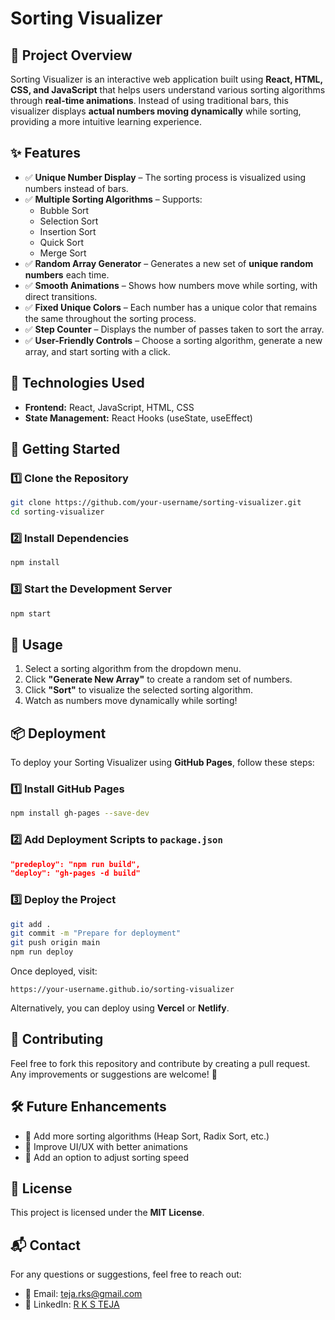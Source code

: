 # Sorting Visualizer

## 📌 Project Overview
Sorting Visualizer is an interactive web application built using **React, HTML, CSS, and JavaScript** that helps users understand various sorting algorithms through **real-time animations**. Instead of using traditional bars, this visualizer displays **actual numbers moving dynamically** while sorting, providing a more intuitive learning experience.

## ✨ Features
- ✅ **Unique Number Display** – The sorting process is visualized using numbers instead of bars.
- ✅ **Multiple Sorting Algorithms** – Supports:
  - Bubble Sort
  - Selection Sort
  - Insertion Sort
  - Quick Sort
  - Merge Sort
- ✅ **Random Array Generator** – Generates a new set of **unique random numbers** each time.
- ✅ **Smooth Animations** – Shows how numbers move while sorting, with direct transitions.
- ✅ **Fixed Unique Colors** – Each number has a unique color that remains the same throughout the sorting process.
- ✅ **Step Counter** – Displays the number of passes taken to sort the array.
- ✅ **User-Friendly Controls** – Choose a sorting algorithm, generate a new array, and start sorting with a click.

## 🔧 Technologies Used
- **Frontend:** React, JavaScript, HTML, CSS
- **State Management:** React Hooks (useState, useEffect)

## 🚀 Getting Started
### 1️⃣ Clone the Repository
```bash
git clone https://github.com/your-username/sorting-visualizer.git
cd sorting-visualizer
```

### 2️⃣ Install Dependencies
```bash
npm install
```

### 3️⃣ Start the Development Server
```bash
npm start
```

## 🎨 Usage
1. Select a sorting algorithm from the dropdown menu.
2. Click **"Generate New Array"** to create a random set of numbers.
3. Click **"Sort"** to visualize the selected sorting algorithm.
4. Watch as numbers move dynamically while sorting!

## 📦 Deployment
To deploy your Sorting Visualizer using **GitHub Pages**, follow these steps:

### 1️⃣ Install GitHub Pages
```bash
npm install gh-pages --save-dev
```

### 2️⃣ Add Deployment Scripts to `package.json`
```json
"predeploy": "npm run build",
"deploy": "gh-pages -d build"
```

### 3️⃣ Deploy the Project
```bash
git add .
git commit -m "Prepare for deployment"
git push origin main
npm run deploy
```

Once deployed, visit:
```
https://your-username.github.io/sorting-visualizer
```

Alternatively, you can deploy using **Vercel** or **Netlify**.

## 🤝 Contributing
Feel free to fork this repository and contribute by creating a pull request. Any improvements or suggestions are welcome! 🎉

## 🛠️ Future Enhancements
- 🔹 Add more sorting algorithms (Heap Sort, Radix Sort, etc.)
- 🔹 Improve UI/UX with better animations
- 🔹 Add an option to adjust sorting speed

## 📜 License
This project is licensed under the **MIT License**.

## 📬 Contact
For any questions or suggestions, feel free to reach out:
- 📧 Email: teja.rks@gmail.com
- 🔗 LinkedIn: [R K S TEJA](https://www.linkedin.com/in/rks-teja/)

